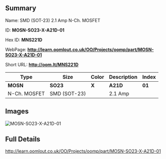 

## Summary
 
Name:  SMD (SOT-23) 2.1 Amp N-Ch. MOSFET 

ID: __MOSN-SO23-X-A21D-01__

Hex ID: __MNS221D__

WebPage: __http://learn.oomlout.co.uk/OO/Projects/oomp/part/MOSN-SO23-X-A21D-01__

Short URL: __http://oom.lt/MNS221D__


| Type   | Size   | Color   | Description   | Index   |    
| ----- | ------   | ------   | -----   | ----   |    
| __MOSN__   					| __SO23__   					| __X__    						| __A21D__    					| __01__ |    
| N-Ch. MOSFET		| SMD (SOT-23)	| 		| 2.1 Amp	| 	|

## Images
![MOSN-SO23-X-A21D-01](http://oomlout.com/oomp-gen/parts/MOSN-SO23-X-A21D-01/MOSN-SO23-X-A21D-01_420.jpg)

## Full Details

 http://learn.oomlout.co.uk/OO/Projects/oomp/part/MOSN-SO23-X-A21D-01

